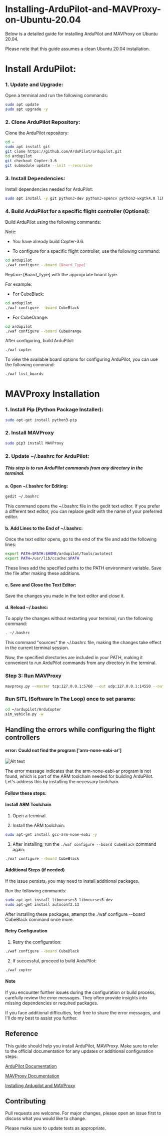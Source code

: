 # Installing-ArduPilot-and-MAVProxy-on-Ubuntu-20.04
Below is a detailed guide for installing ArduPilot and MAVProxy on Ubuntu 20.04. 

Please note that this guide assumes a clean Ubuntu 20.04 installation.

# Install ArduPilot:
### 1. Update and Upgrade:
Open a terminal and run the following commands:
```bash
sudo apt update
sudo apt upgrade -y
```

### 2. Clone ArduPilot Repository:
Clone the ArduPilot repository:

```bash
cd ~
sudo apt install git
git clone https://github.com/ArduPilot/ardupilot.git
cd ardupilot
git checkout Copter-3.6
git submodule update --init --recursive
```
### 3. Install Dependencies:
Install dependencies needed for ArduPilot:

```bash
sudo apt install -y git python3-dev python3-opencv python3-wxgtk4.0 libxml2-dev
```
### 4. Build ArduPilot for a specific flight controller (Optional):
Build ArduPilot using the following commands:

Note: 

* You have already build Copter-3.6.

* To configure for a specific flight controller, use the following command:

```bash
cd ardupilot
./waf configure --board [Board_Type]

```
Replace [Board_Type] with the appropriate board type. 

For example:

* For CubeBlack:

```bash
cd ardupilot
./waf configure --board CubeBlack
```
* For CubeOrange:

```bash
cd ardupilot
./waf configure --board CubeOrange
```
After configuring, build ArduPilot:
```bash
./waf copter
```

To view the available board options for configuring ArduPilot, you can use the following command:

```bash
./waf list_boards
```




# MAVProxy Installation

### 1. Install Pip (Python Package Installer):
```bash
sudo apt-get install python3-pip
```
### 2. Install MAVProxy
```bash
sudo pip3 install MAVProxy
```
### 2. Update ~/.bashrc for ArduPilot:

##### This step is to run ArduPilot commands from any directory in the terminal.

#### a. Open ~/.bashrc for Editing:

```bash
gedit ~/.bashrc
```
This command opens the ~/.bashrc file in the gedit text editor. If you prefer a different text editor, you can replace gedit with the name of your preferred editor.

#### b. Add Lines to the End of ~/.bashrc:

Once the text editor opens, go to the end of the file and add the following lines:

```bash
export PATH=$PATH:$HOME/ardupilot/Tools/autotest
export PATH=/usr/lib/ccache:$PATH
```

These lines add the specified paths to the PATH environment variable. Save the file after making these additions.

#### c. Save and Close the Text Editor:

Save the changes you made in the text editor and close it.

#### d. Reload ~/.bashrc:

To apply the changes without restarting your terminal, run the following command:

```bash
. ~/.bashrc
```
This command "sources" the ~/.bashrc file, making the changes take effect in the current terminal session.

Now, the specified directories are included in your PATH, making it convenient to run ArduPilot commands from any directory in the terminal.


### Step 3: Run MAVProxy
```bash
mavproxy.py --master tcp:127.0.0.1:5760 --out udp:127.0.0.1:14550 --out udp:127.0.0.1:14551
```
### Run SITL (Software In The Loop) once to set params:
```bash
cd ~/ardupilot/ArduCopter
sim_vehicle.py -w
```


## Handling the errors while configuring the flight controllers

#### error: Could not find the program ['arm-none-eabi-ar']

![Alt text](images/1_cubeorange_error.png)

The error message indicates that the arm-none-eabi-ar program is not found, which is part of the ARM toolchain needed for building ArduPilot. Let's address this by installing the necessary toolchain.

#### Follow these steps:

#### Install ARM Toolchain
1. Open a terminal.

2. Install the ARM toolchain:

```bash
sudo apt-get install gcc-arm-none-eabi -y
```
3. After installing, run the `./waf configure --board CubeBlack` command again:

```bash
./waf configure --board CubeBlack
```
#### Additional Steps (if needed)
If the issue persists, you may need to install additional packages. 

Run the following commands:

```bash
sudo apt-get install libncurses5 libncurses5-dev
sudo apt-get install autoconf2.13
```

After installing these packages, attempt the ./waf configure --board CubeBlack command once more.

#### Retry Configuration

1. Retry the configuration:

```bash
./waf configure --board CubeBlack
```
2. If successful, proceed to build ArduPilot:

```bash
./waf copter
```
#### Note

If you encounter further issues during the configuration or build process, carefully review the error messages. They often provide insights into missing dependencies or required packages.

If you face additional difficulties, feel free to share the error messages, and I'll do my best to assist you further.

## Reference
This guide should help you install ArduPilot, MAVProxy. Make sure to refer to the official documentation for any updates or additional configuration steps:

[ArduPilot Documentation](https://ardupilot.org/ardupilot/)

[MAVProxy Documentation](https://ardupilot.org/mavproxy/)

[Installing Ardupilot and MAVProxy](https://github.com/Intelligent-Quads/iq_tutorials/blob/master/docs/Installing_Ardupilot.md)

## Contributing

Pull requests are welcome. For major changes, please open an issue first
to discuss what you would like to change.

Please make sure to update tests as appropriate.

